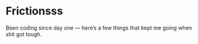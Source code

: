 # Frictionsss
Been coding since day one — here’s a few things that kept me going when shit got tough.

